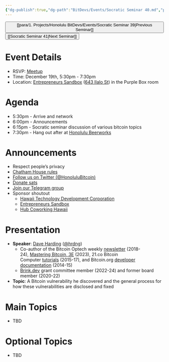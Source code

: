 ```yaml
---
{"dg-publish":true,"dg-path":"BitDevs/Events/Socratic Seminar 40.md","permalink":"/bit-devs/events/socratic-seminar-40/","title":"Socratic Seminar 40","tags":["bitdevs","bitcoin","resource","socratic-40"],"noteIcon":"3","created":"2024-11-14T20:10:55.837-10:00","updated":"2024-11-14T20:19:33.145-10:00"}
---
```




<button class="obsidian-button previous-seminar">[[para/1. Projects/Honolulu BitDevs/Events/Socratic Seminar 39\|Previous Seminar]]</button> <button class="obsidian-button next-seminar">[[Socratic Seminar 41\|Next Seminar]]</button>

# Event Details

- RSVP: [Meetup](https://www.meetup.com/honolulu-bitdevs/events/304576152/)
- Time: December 19th, 5:30pm - 7:30pm
- Location: [Entrepreneurs Sandbox](https://sandboxhawaii.org/) ([643 Ilalo St](https://goo.gl/maps/3Zj38htV13iUn4dcA)) in the Purple Box room

# Agenda

- 5:30pm - Arrive and network  
- 6:00pm - Announcements
- 6:15pm - Socratic seminar discussion of various bitcoin topics
- 7:30pm - Hang out after at [Honolulu Beerworks](https://www.honolulubeerworks.com/)

# Announcements

- Respect people’s privacy
- [Chatham House rules](https://www.chathamhouse.org/about-us/chatham-house-rule)
- [Follow us on Twitter (@HonoluluBitcoin)](https://twitter.com/HonoluluBitcoin)
- [Donate sats](https://checkout.opennode.com/p/5dea6b7a-d33c-4fda-b54c-98f092814c7d)
- [Join our Telegram group](https://t.me/+Ho8M3ZAFmC5mY2Mx)
- Sponsor shoutout
	- [Hawaii Technology Development Corporation](https://www.htdc.org/about/)
	- [Entrepreneurs Sandbox](https://sandboxhawaii.org/)
	- [Hub Coworking Hawaii](https://hubcoworkinghi.com/)

# Presentation

- **Speaker**: [Dave Harding](https://dtrt.org/) ([@hrdng](https://twitter.com/hrdng?lang=en))
	- Co-author of the Bitcoin Optech weekly [newsletter](https://bitcoinops.org/en/newsletters/) (2018-24), [Mastering Bitcoin, 3E](https://learning.oreilly.com/library/view/mastering-bitcoin-3rd/9781098150082/) (2023), 21.co Bitcoin Computer [tutorials](https://web.archive.org/web/20170606062213/https:/21.co/learn/) (2015-17), and Bitcoin.org [developer documentation](https://btcinformation.org/en/developer-documentation) (2014-15)
	- [Brink.dev](https://brink.dev/) grant committee member (2022-24) and former board member (2020-22)
- **Topic**: A Bitcoin vulnerability he discovered and the general process for how these vulnerabilities are disclosed and fixed

# Main Topics

- TBD

# Optional Topics

- TBD

